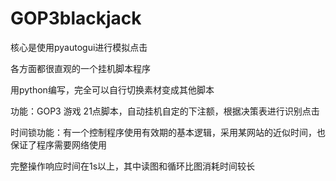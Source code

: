 # GOP3blackjack
核心是使用pyautogui进行模拟点击

各方面都很直观的一个挂机脚本程序

用python编写，完全可以自行切换素材变成其他脚本

功能：GOP3 游戏 21点脚本，自动挂机自定的下注额，根据决策表进行识别点击

时间锁功能：有一个控制程序使用有效期的基本逻辑，采用某网站的近似时间，也保证了程序需要网络使用

完整操作响应时间在1s以上，其中读图和循环比图消耗时间较长
